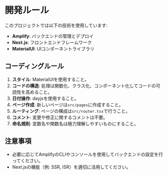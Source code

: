# 開発ルール

このプロジェクトでは以下の技術を使用しています:
- **Amplify**: バックエンドの管理とデプロイ
- **Next.js**: フロントエンドフレームワーク
- **MaterialUI**: UIコンポーネントライブラリ

## コーディングルール

1. **スタイル**: MaterialUIを使用すること。
2. **コードの構造**: 処理は関数化、クラス化、コンポーネント化してコードの可読性を高めること。
3. **日付操作**: dayjsを使用すること。
4. **ページ作成**: 新しいページは`src/pages`に作成すること。
5. **ルーティング**: ページの構成は`src/router.tsx`で行うこと。
6. **コメント**: 変更や修正に関するコメントは不要。
7. **命名規則**: 変数名や関数名は極力理解しやすいものにすること。

## 注意事項

- 必要に応じてAmplifyのCLIやコンソールを使用してバックエンドの設定を行ってください。
- Next.jsの機能（例: SSR, ISR）を適切に活用してください。
